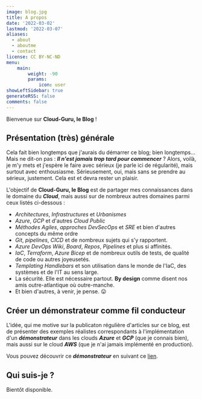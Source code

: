 ```yaml
---
image: blog.jpg
title: A propos
date: '2022-03-02'
lastmod: '2022-03-07'
aliases:
  - about
  - aboutme
  - contact
license: CC BY-NC-ND
menu:
    main: 
        weight: -90
        params:
            icon: user
showLeftSidebar: true
generateRSS: false
comments: false
---
```


Bienvenue sur **Cloud-Guru, le Blog** !

## Présentation (très) générale

Cela fait bien longtemps que j'aurais du démarrer ce blog; bien longtemps... Mais ne dit-on pas : ***Il n'est jamais trop tard pour commencer*** ? Alors, voilà, je m'y mets et j'espère le faire avec sérieux (je parle ici de régularité), mais surtout avec enthousiasme. Sérieusement, oui, mais sans se prendre au sérieux, justement. Cela est et devra rester un plaisir.

L'objectif de **Cloud-Guru, le Blog** est de partager mes connaissances dans le domaine du ***Cloud***, mais aussi sur de nombreux autres domaines parmi ceux listés ci-dessous :

- *Architectures*, *Infrastructures* et *Urbanismes*
- *Azure*, *GCP* et d'autres *Cloud Public*
- *Méthodes Agiles*, *approches DevSecOps* et *SRE* et bien d'autres concepts du même ordre
- *Git*, *pipelines*, *CICD* et de nombreux sujets qui s'y rapportent.
- *Azure DevOps Wiki*, *Board*, *Repos*, *Pipelines* et plus si affinités.
- *IaC*, *Terraform*, *Azure Bicep* et de nombreux outils de tests, de qualité de code ou autres joyeusetés.
- *Templating Handlebars* et son utilisation dans le monde de l'IaC, des systèmes et de l'IT au sens large.
- La sécurité. Elle est nécessaire partout. **By design** comme disent nos amis outre-atlantique où outre-manche.
- Et bien d'autres, à venir, je pense. 😛

## Créer un démonstrateur comme fil conducteur

L'idée, qui me motive sur la publicaton régulière d'articles sur ce blog, est de présenter des exemples réalistes correspondants à l'implémentation d'un ***démonstrateur*** dans les clouds ***Azure*** et ***GCP*** (que je connais bien), mais aussi sur le cloud ***AWS*** (que je n'ai jamais implémenté en production).

Vous pouvez découvrir ce ***démonstrateur*** en suivant ce [lien](../starthere/).

## Qui suis-je ?

Bientôt disponible.



